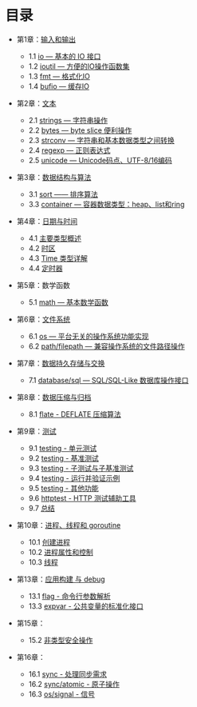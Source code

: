# 目录
- 第1章：[输入和输出](chapter01/01.0.md)
	- 1.1 [io — 基本的 IO 接口](chapter01/01.1.md)
	- 1.2 [ioutil — 方便的IO操作函数集](chapter01/01.2.md)
  - 1.3 [fmt — 格式化IO](chapter01/01.3.md)
  - 1.4 [ bufio — 缓存IO](chapter01/01.4.md)
- 第2章：[文本](chapter02/02.0.md)
	- 2.1 [strings — 字符串操作](chapter02/02.1.md)
	- 2.2 [ bytes — byte slice 便利操作](chapter02/02.2.md)
	- 2.3 [strconv — 字符串和基本数据类型之间转换](chapter02/02.3.md)
	- 2.4 [regexp — 正则表达式](chapter02/02.4.md)
	- 2.5 [unicode — Unicode码点、UTF-8/16编码](chapter02/02.5.md)
- 第3章：[数据结构与算法](chapter03/03.0.md)
	- 3.1 [sort —— 排序算法](chapter03/03.1.md)
	- 3.3 [container — 容器数据类型：heap、list和ring](chapter03/03.3.md)
- 第4章：[日期与时间](chapter04/04.0.md)
	- 4.1 [主要类型概述](chapter04/04.1.md)
	- 4.2 [时区](chapter04/04.2.md)
	- 4.3 [Time 类型详解](chapter04/04.3.md)
	- 4.4 [定时器](chapter04/04.4.md)
- 第5章：数学函数
	- 5.1 [math — 基本数学函数](chapter05/05.1.md)
- 第6章：[文件系统](06.0.md)
	- 6.1 [os — 平台无关的操作系统功能实现](chapter06/06.1.md)
	- 6.2 [path/filepath — 兼容操作系统的文件路径操作](chapter06/06.2.md)
- 第7章：[数据持久存储与交换](chapter07/07.0.md)
	- 7.1 [database/sql — SQL/SQL-Like 数据库操作接口](chapter07/07.1.md)
- 第8章：[数据压缩与归档](chapter08/08.0.md)
	- 8.1 [flate - DEFLATE 压缩算法](chapter08/08.1.md)
- 第9章：[测试](chapter09/09.0.md)
	- 9.1 [testing - 单元测试](chapter09/09.1.md)
	- 9.2 [testing - 基准测试](chapter09/09.2.md)
	- 9.3 [testing - 子测试与子基准测试](chapter09/09.3.md)
	- 9.4 [testing - 运行并验证示例](chapter09/09.4.md)
	- 9.5 [testing - 其他功能](chapter09/09.5.md)
	- 9.6 [httptest - HTTP 测试辅助工具](chapter09/09.6.md)
	- 9.7 [总结](chapter09/09.7.md)
- 第10章：[进程、线程和 goroutine](chapter10/10.0.md)
    - 10.1 [创建进程](chapter10/10.1.md)
    - 10.2 [进程属性和控制](chapter10/10.2.md)
    - 10.3 [线程](chapter10/10.3.md)
- 第13章：[应用构建 与 debug](chapter13/13.0.md)
    - 13.1 [flag - 命令行参数解析](chapter13/13.1.md)
    - 13.3 [expvar - 公共变量的标准化接口](chapter13/13.3.md)  
- 第15章：
    - 15.2 [非类型安全操作](chapter15/15.02.md)

- 第16章：
    - 16.1 [sync - 处理同步需求](chapter16/16.01.md)
    - 16.2 [sync/atomic - 原子操作](chapter16/16.02.md)
    - 16.3 [os/signal - 信号](chapter16/16.03.md)
   
